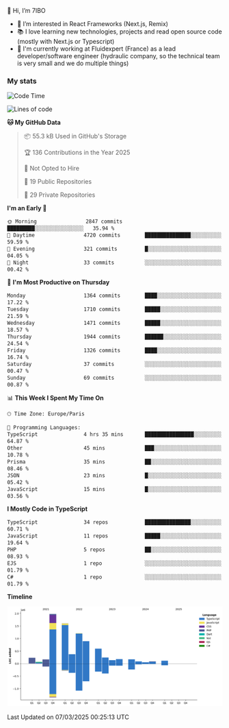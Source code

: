 👋 Hi, I’m 7IBO

- 👀 I’m interested in React Frameworks (Next.js, Remix)
- 📚 I love learning new technologies, projects and read open source code (mostly with Next.js or Typescript)
- 💼 I'm currently working at Fluidexpert (France) as a lead developer/software engineer (hydraulic company, so the technical team is very small and we do multiple things)

### My stats
<!--START_SECTION:waka-->
![Code Time](http://img.shields.io/badge/Code%20Time-1%2C048%20hrs%207%20mins-blue)

![Lines of code](https://img.shields.io/badge/From%20Hello%20World%20I%27ve%20Written-8.1%20million%20lines%20of%20code-blue)

**🐱 My GitHub Data** 

> 📦 55.3 kB Used in GitHub's Storage 
 > 
> 🏆 136 Contributions in the Year 2025
 > 
> 🚫 Not Opted to Hire
 > 
> 📜 19 Public Repositories 
 > 
> 🔑 29 Private Repositories 
 > 
**I'm an Early 🐤** 

```text
🌞 Morning                2847 commits        █████████░░░░░░░░░░░░░░░░   35.94 % 
🌆 Daytime                4720 commits        ███████████████░░░░░░░░░░   59.59 % 
🌃 Evening                321 commits         █░░░░░░░░░░░░░░░░░░░░░░░░   04.05 % 
🌙 Night                  33 commits          ░░░░░░░░░░░░░░░░░░░░░░░░░   00.42 % 
```
📅 **I'm Most Productive on Thursday** 

```text
Monday                   1364 commits        ████░░░░░░░░░░░░░░░░░░░░░   17.22 % 
Tuesday                  1710 commits        █████░░░░░░░░░░░░░░░░░░░░   21.59 % 
Wednesday                1471 commits        █████░░░░░░░░░░░░░░░░░░░░   18.57 % 
Thursday                 1944 commits        ██████░░░░░░░░░░░░░░░░░░░   24.54 % 
Friday                   1326 commits        ████░░░░░░░░░░░░░░░░░░░░░   16.74 % 
Saturday                 37 commits          ░░░░░░░░░░░░░░░░░░░░░░░░░   00.47 % 
Sunday                   69 commits          ░░░░░░░░░░░░░░░░░░░░░░░░░   00.87 % 
```


📊 **This Week I Spent My Time On** 

```text
🕑︎ Time Zone: Europe/Paris

💬 Programming Languages: 
TypeScript               4 hrs 35 mins       ████████████████░░░░░░░░░   64.87 % 
Other                    45 mins             ███░░░░░░░░░░░░░░░░░░░░░░   10.78 % 
Prisma                   35 mins             ██░░░░░░░░░░░░░░░░░░░░░░░   08.46 % 
JSON                     23 mins             █░░░░░░░░░░░░░░░░░░░░░░░░   05.42 % 
JavaScript               15 mins             █░░░░░░░░░░░░░░░░░░░░░░░░   03.56 % 
```

**I Mostly Code in TypeScript** 

```text
TypeScript               34 repos            ███████████████░░░░░░░░░░   60.71 % 
JavaScript               11 repos            █████░░░░░░░░░░░░░░░░░░░░   19.64 % 
PHP                      5 repos             ██░░░░░░░░░░░░░░░░░░░░░░░   08.93 % 
EJS                      1 repo              ░░░░░░░░░░░░░░░░░░░░░░░░░   01.79 % 
C#                       1 repo              ░░░░░░░░░░░░░░░░░░░░░░░░░   01.79 % 
```



**Timeline**

![Lines of Code chart](https://raw.githubusercontent.com/7IBO/7IBO/main/assets/bar_graph.png)


 Last Updated on 07/03/2025 00:25:13 UTC
<!--END_SECTION:waka-->

